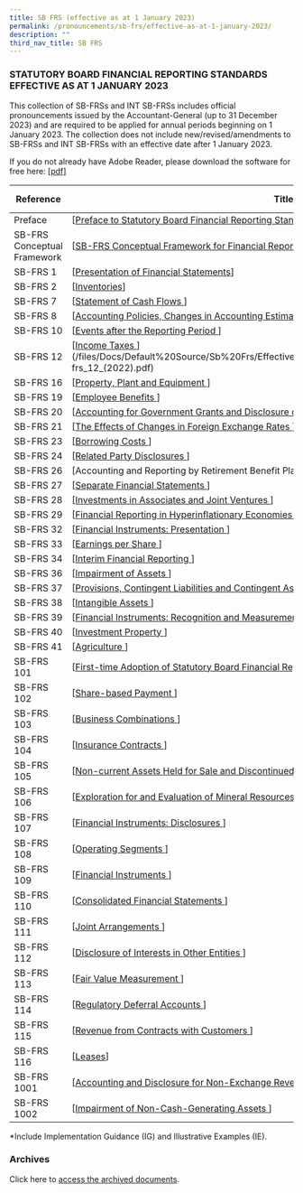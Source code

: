 ```yaml
---
title: SB FRS (effective as at 1 January 2023)
permalink: /pronouncements/sb-frs/effective-as-at-1-january-2023/
description: ""
third_nav_title: SB FRS
---
```

### STATUTORY BOARD FINANCIAL REPORTING STANDARDS EFFECTIVE AS AT 1 JANUARY 2023

  

This collection of SB-FRSs and INT SB-FRSs includes official pronouncements issued by the Accountant-General (up to 31 December 2023) and are required to be applied for annual periods beginning on 1 January 2023. The collection does not include new/revised/amendments to SB-FRSs and INT SB-FRSs with an effective date after 1 January 2023.

If you do not already have Adobe Reader, please download the software for free here: [\[pdf\]](http://www.adobe.com/products/acrobat/readstep2.html)



| Reference | Titles | Accompanying documents\* |
| -------- | -------- | -------- |
| Preface | [[Preface to Statutory Board Financial Reporting Standards ](/files/Docs/Default%20Source/Sb%20Frs/Effective%20As%20At%201%20January%202023/sb-frs_preface.pdf) ]() | \- |
| SB-FRS Conceptual Framework | [[SB-FRS Conceptual Framework for Financial Reporting](/files/Docs/Default%20Source/Sb%20Frs/Effective%20As%20At%201%20January%202023/SB-FRS%20Conceptual%20Framework_(2023).pdf)] | \- |
| SB-FRS 1 | [[Presentation of Financial Statements](/files/Docs/Default%20Source/Sb%20Frs/Effective%20As%20At%201%20January%202023/SB-FRS_1_(2023).pdf)]| [[IG](/files/Docs/Default%20Source/Sb%20Frs/Effective%20As%20At%201%20January%202023/SB-FRS_1_IG_(2023).pdf)] |
| SB-FRS 2 | [[Inventories](/files/Docs/Default%20Source/Sb%20Frs/Effective%20As%20At%201%20January%202023/SB-FRS_2_(2023).pdf)] | \- |
| SB-FRS 7 | [[Statement of Cash Flows ](/files/Docs/Default%20Source/Sb%20Frs/Effective%20As%20At%201%20January%202023/SB-FRS_7_(2023).pdf)] | [[IE](/files/Docs/Default%20Source/Sb%20Frs/Effective%20As%20At%201%20January%202023/SB-FRS_7_IE_(2023).pdf)]|
| SB-FRS 8 | [[Accounting Policies, Changes in Accounting Estimates and Errors ](/files/Docs/Default%20Source/Sb%20Frs/Effective%20As%20At%201%20January%202023/SB-FRS_8_(2023).pdf)] | [[IG](/files/Docs/Default%20Source/Sb%20Frs/Effective%20As%20At%201%20January%202023/SB-FRS_8_IG_(2023).pdf)] |
| SB-FRS 10 | [[Events after the Reporting Period ](/files/Docs/Default%20Source/Sb%20Frs/Effective%20As%20At%201%20January%202023/SB-FRS_10_(2023).pdf)] | \- |
| SB-FRS 12 | [[Income Taxes ](/files/Docs/Default%20Source/Sb%20Frs/Effective%20As%20At%201%20January%202023/SB-FRS_12_(2023).pdf)](/files/Docs/Default%20Source/Sb%20Frs/Effective%20As%20At%201%20January%202022/sb-frs_12_(2022).pdf) | [[IE](/files/Docs/Default%20Source/Sb%20Frs/Effective%20As%20At%201%20January%202023/SB-FRS_12_IE_(2023).pdf)] |
| SB-FRS 16 | [[Property, Plant and Equipment ](/files/Docs/Default%20Source/Sb%20Frs/Effective%20As%20At%201%20January%202023/SB-FRS_16_(2023).pdf)] | \- |
| SB-FRS 19 | [[Employee Benefits ](/files/Docs/Default%20Source/Sb%20Frs/Effective%20As%20At%201%20January%202023/SB-FRS_19_(2023).pdf)] | \- |
| SB-FRS 20 | [[Accounting for Government Grants and Disclosure of Government Assistance ](/files/Docs/Default%20Source/Sb%20Frs/Effective%20As%20At%201%20January%202023/SB-FRS_20_(2023).pdf)]| \- |
| SB-FRS 21 | [[The Effects of Changes in Foreign Exchange Rates ](/files/Docs/Default%20Source/Sb%20Frs/Effective%20As%20At%201%20January%202023/SB-FRS_21_(2023).pdf)] | \- |
| SB-FRS 23 | [[Borrowing Costs ](/files/Docs/Default%20Source/Sb%20Frs/Effective%20As%20At%201%20January%202023/SB-FRS_23_(2023).pdf)] | \- |
| SB-FRS 24 | [[Related Party Disclosures ](/files/Docs/Default%20Source/Sb%20Frs/Effective%20As%20At%201%20January%202023/SB-FRS_24_(2023).pdf)] | [[IE](/files/Docs/Default%20Source/Sb%20Frs/Effective%20As%20At%201%20January%202023/SB-FRS_24_IE_(2023).pdf)] |
| SB-FRS 26 | [Accounting and Reporting by Retirement Benefit Plan ]| \- |
| SB-FRS 27 | [[Separate Financial Statements ](/files/Docs/Default%20Source/Sb%20Frs/Effective%20As%20At%201%20January%202023/SB-FRS_27_(2023).pdf)]| \- |
| SB-FRS 28 | [[Investments in Associates and Joint Ventures ](/files/Docs/Default%20Source/Sb%20Frs/Effective%20As%20At%201%20January%202023/SB-FRS_28_(2023).pdf)] | \- |
| SB-FRS 29 | [[Financial Reporting in Hyperinflationary Economies ](/files/Docs/Default%20Source/Sb%20Frs/Effective%20As%20At%201%20January%202023/SB-FRS_29_(2023).pdf)] | \- |
| SB-FRS 32 | [[Financial Instruments: Presentation ](/files/Docs/Default%20Source/Sb%20Frs/Effective%20As%20At%201%20January%202023/SB-FRS_32_(2023).pdf)] | [[IE](/files/Docs/Default%20Source/Sb%20Frs/Effective%20As%20At%201%20January%202023/SB-FRS_32_IE_(2023).pdf)] |
| SB-FRS 33 | [[Earnings per Share ](/files/Docs/Default%20Source/Sb%20Frs/Effective%20As%20At%201%20January%202023/SB-FRS_33_(2023).pdf)] | [[IE](/files/Docs/Default%20Source/Sb%20Frs/Effective%20As%20At%201%20January%202023/SB-FRS_33_IE_(2023).pdf)] |
| SB-FRS 34 | [[Interim Financial Reporting ](/files/Docs/Default%20Source/Sb%20Frs/Effective%20As%20At%201%20January%202023/SB-FRS_34_(2023).pdf)] | [[IE](/files/Docs/Default%20Source/Sb%20Frs/Effective%20As%20At%201%20January%202023/SB-FRS_34_IE_(2023).pdf)] |
| SB-FRS 36 | [[Impairment of Assets ](/files/Docs/Default%20Source/Sb%20Frs/Effective%20As%20At%201%20January%202023/SB-FRS_36_(2023).pdf)] | [[IE](/files/Docs/Default%20Source/Sb%20Frs/Effective%20As%20At%201%20January%202023/SB-FRS_36_IE_(2023).pdf)] |
| SB-FRS 37 | [[Provisions, Contingent Liabilities and Contingent Assets ](/files/Docs/Default%20Source/Sb%20Frs/Effective%20As%20At%201%20January%202023/SB-FRS_37_(2023).pdf)] | [[IG](/files/Docs/Default%20Source/Sb%20Frs/Effective%20As%20At%201%20January%202023/SB-FRS_37_IG_(2023).pdf)] |
| SB-FRS 38 | [[Intangible Assets ](/files/Docs/Default%20Source/Sb%20Frs/Effective%20As%20At%201%20January%202023/SB-FRS_38_(2023).pdf)] | [IE] |
| SB-FRS 39 | [[Financial Instruments: Recognition and Measurement ](/files/Docs/Default%20Source/Sb%20Frs/Effective%20As%20At%201%20January%202023/SB-FRS_39_(2023).pdf)] | [[IE & IG ](/files/Docs/Default%20Source/Sb%20Frs/Effective%20As%20At%201%20January%202023/SB-FRS_39_IE_IG_(2023).pdf)]|
| SB-FRS 40 | [[Investment Property ](/files/Docs/Default%20Source/Sb%20Frs/Effective%20As%20At%201%20January%202023/SB-FRS_40_(2023).pdf)] | \- |
| SB-FRS 41 | [[Agriculture ](/files/Docs/Default%20Source/Sb%20Frs/Effective%20As%20At%201%20January%202023/SB-FRS_41_(2023).pdf)] | [[IE](/files/Docs/Default%20Source/Sb%20Frs/Effective%20As%20At%201%20January%202023/SB-FRS_41_IE_(2023).pdf)] |
| SB-FRS 101 | [[First-time Adoption of Statutory Board Financial Reporting Standards ](/files/Docs/Default%20Source/Sb%20Frs/Effective%20As%20At%201%20January%202023/SB-FRS_101_(2023).pdf)]| [[IG](/files/Docs/Default%20Source/Sb%20Frs/Effective%20As%20At%201%20January%202023/SB-FRS_101_IG_(2023).pdf)] |
| SB-FRS 102 | [[Share-based Payment ](/files/Docs/Default%20Source/Sb%20Frs/Effective%20As%20At%201%20January%202023/SB-FRS_102_(2023).pdf)] | [[IG](/files/Docs/Default%20Source/Sb%20Frs/Effective%20As%20At%201%20January%202023/SB-FRS_102_IG_(2023).pdf)] |
| SB-FRS 103 | [[Business Combinations ](/files/Docs/Default%20Source/Sb%20Frs/Effective%20As%20At%201%20January%202023/SB-FRS_103_(2023).pdf)] | [[IE](/files/Docs/Default%20Source/Sb%20Frs/Effective%20As%20At%201%20January%202023/SB-FRS_103_IE_(2023).pdf)] |
| SB-FRS 104 | [[Insurance Contracts ](/files/Docs/Default%20Source/Sb%20Frs/Effective%20As%20At%201%20January%202023/SB-FRS_104_(2023).pdf)] | [[IG](/files/Docs/Default%20Source/Sb%20Frs/Effective%20As%20At%201%20January%202023/SB-FRS_104_IG_(2023).pdf)] |
| SB-FRS 105 | [[Non-current Assets Held for Sale and Discontinued Operations ](/files/Docs/Default%20Source/Sb%20Frs/Effective%20As%20At%201%20January%202023/SB-FRS_105_(2023).pdf)] | [[IG](/files/Docs/Default%20Source/Sb%20Frs/Effective%20As%20At%201%20January%202023/SB-FRS_105_IG_(2023).pdf)] |
| SB-FRS 106 | [[Exploration for and Evaluation of Mineral Resources ](/files/Docs/Default%20Source/Sb%20Frs/Effective%20As%20At%201%20January%202023/SB-FRS_106_(2023).pdf)] | \- |
| SB-FRS 107 | [[Financial Instruments: Disclosures ](/files/Docs/Default%20Source/Sb%20Frs/Effective%20As%20At%201%20January%202023/SB-FRS_107_(2023).pdf)] | [[IG](/files/Docs/Default%20Source/Sb%20Frs/Effective%20As%20At%201%20January%202023/SB-FRS_107_IG_(2023).pdf)] |
| SB-FRS 108 | [[Operating Segments ](/files/Docs/Default%20Source/Sb%20Frs/Effective%20As%20At%201%20January%202023/SB-FRS_108_(2023).pdf)]| [[IG](/files/Docs/Default%20Source/Sb%20Frs/Effective%20As%20At%201%20January%202023/SB-FRS_108_IG_(2023).pdf)] |
| SB-FRS 109 | [[Financial Instruments ](/files/Docs/Default%20Source/Sb%20Frs/Effective%20As%20At%201%20January%202023/SB-FRS_109_(2023).pdf)] | [[IE](/files/Docs/Default%20Source/Sb%20Frs/Effective%20As%20At%201%20January%202023/SB-FRS_109_IE_(2023).pdf)],<br> [[IG](/files/Docs/Default%20Source/Sb%20Frs/Effective%20As%20At%201%20January%202023/SB-FRS_109_IG_(2023).pdf)]|
| SB-FRS 110 | [[Consolidated Financial Statements ](/files/Docs/Default%20Source/Sb%20Frs/Effective%20As%20At%201%20January%202023/SB-FRS_110_(2023).pdf)]| [[IE](/files/Docs/Default%20Source/Sb%20Frs/Effective%20As%20At%201%20January%202023/SB-FRS_110_IE_(2023).pdf)] |
| SB-FRS 111 | [[Joint Arrangements ](/files/Docs/Default%20Source/Sb%20Frs/Effective%20As%20At%201%20January%202023/SB-FRS_111_(2023).pdf)]| [[IE](/files/Docs/Default%20Source/Sb%20Frs/Effective%20As%20At%201%20January%202023/SB-FRS_111_IE_(2023).pdf)] |
| SB-FRS 112 | [[Disclosure of Interests in Other Entities ](/files/Docs/Default%20Source/Sb%20Frs/Effective%20As%20At%201%20January%202023/SB-FRS_112_(2023).pdf)] | \- |
| SB-FRS 113 | [[Fair Value Measurement ](/files/Docs/Default%20Source/Sb%20Frs/Effective%20As%20At%201%20January%202023/SB-FRS_113_(2023).pdf)] | [[IE](/files/Docs/Default%20Source/Sb%20Frs/Effective%20As%20At%201%20January%202023/SB-FRS_113_IE_(2023).pdf)] |
| SB-FRS 114 | [[Regulatory Deferral Accounts ](/files/Docs/Default%20Source/Sb%20Frs/Effective%20As%20At%201%20January%202023/SB-FRS_114_(2023).pdf)] | [[IE](/files/Docs/Default%20Source/Sb%20Frs/Effective%20As%20At%201%20January%202023/SB-FRS_114_IE_(2023).pdf)]|
| SB-FRS 115 | [[Revenue from Contracts with Customers ](/files/Docs/Default%20Source/Sb%20Frs/Effective%20As%20At%201%20January%202023/SB-FRS_115_(2023).pdf)]| [[IE](/files/Docs/Default%20Source/Sb%20Frs/Effective%20As%20At%201%20January%202023/SB-FRS_115_IE_(2023).pdf)] |
| SB-FRS 116 | [[Leases](/files/Docs/Default%20Source/Sb%20Frs/Effective%20As%20At%201%20January%202023/SB-FRS_116_(2023).pdf)] | [[IE](/files/Docs/Default%20Source/Sb%20Frs/Effective%20As%20At%201%20January%202023/SB-FRS_116_IE_(2023).pdf)] |
| SB-FRS 1001 | [[Accounting and Disclosure for Non-Exchange Revenue ](/files/Docs/Default%20Source/Sb%20Frs/Effective%20As%20At%201%20January%202023/SB-FRS_1001_(2023).pdf)] | \- |
| SB-FRS 1002 | [[Impairment of Non-Cash-Generating Assets ](/files/Docs/Default%20Source/Sb%20Frs/Effective%20As%20At%201%20January%202023/SB-FRS_1002_(2023).pdf) ] | [[IG](/files/Docs/Default%20Source/Sb%20Frs/Effective%20As%20At%201%20January%202023/SB-FRS_1002_IG_(2023).pdf)] |

\*Include Implementation Guidance (IG) and Illustrative Examples (IE).  

### Archives 

Click here to [access the archived documents](/pronouncements/sb-frs/archives/).